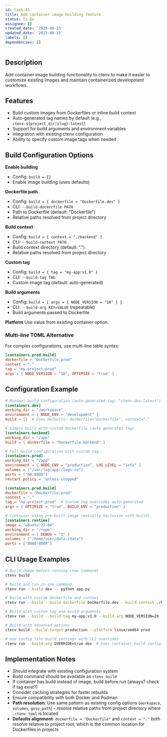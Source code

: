```yaml
---
id: task-43
title: Add container image building feature
status: To Do
assignee: []
created_date: '2025-08-15'
updated_date: '2025-08-15'
labels: []
dependencies: []
---
```


## Description

Add container image building functionality to ctenv to make it easier to customize existing images and maintain containerized development workflows.

## Features

- Build custom images from Dockerfiles or inline build context
- Auto-generated tag names by default (e.g., `ctenv-${project_dir|slug}:latest`)
- Support for build arguments and environment variables
- Integration with existing ctenv configuration
- Ability to specify custom image tags when needed


## Build Configuration Options

**Enable building**
- Config: `build = {}`
- Enable image building (uses defaults)

**Dockerfile path**
- Config: `build = { dockerfile = "Dockerfile.dev" }`
- CLI: `--build-dockerfile PATH`
- Path to Dockerfile (default: "Dockerfile")
- Relative paths resolved from project directory

**Build context**
- Config: `build = { context = "./backend" }`
- CLI: `--build-context PATH`
- Build context directory (default: ".")
- Relative paths resolved from project directory

**Custom tag**
- Config: `build = { tag = "my-app:v1.0" }`
- CLI: `--build-tag TAG`
- Custom image tag (default: auto-generated)

**Build arguments**
- Config: `build = { args = { NODE_VERSION = "18" } }`
- CLI: `--build-arg KEY=VALUE` (repeatable)
- Build arguments passed to Dockerfile

**Platform**
Use value from existing container option.


### Multi-line TOML Alternative
For complex configurations, use multi-line table syntax:
```toml
[containers.prod.build]
dockerfile = "Dockerfile.prod"
context = "."
tag = "my-project:prod"
args = { NODE_VERSION = "18", OPTIMIZE = "true" }
```

## Configuration Example

```toml
# Minimal build configuration (auto-generated tag: "ctenv-dev:latest")
[containers.dev]
working_dir = "/workspace"
environment = { NODE_ENV = "development" }
build = {}  # Uses defaults: dockerfile="Dockerfile", context="."

# Simple build with custom Dockerfile (auto-generated tag)
[containers.backend]
working_dir = "/app"
build = { dockerfile = "Dockerfile.backend" }

# Full build configuration with custom tag
[containers.prod]
working_dir = "/app"
environment = { NODE_ENV = "production", LOG_LEVEL = "info" }
volumes = ["/var/log/app:/logs:ro"]
ports = ["80:8080"]
restart_policy = "unless-stopped"

[containers.prod.build]
dockerfile = "Dockerfile.prod"
context = "."
tag = "my-project:prod"  # Custom tag overrides auto-generated
args = { OPTIMIZE = "true", BUILD_ENV = "production" }

# Container using pre-built image (mutually exclusive with build)
[containers.runtime]
image = "ubuntu:22.04"
working_dir = "/repo"
environment = { DEBUG = "1" }
volumes = ["/home/user/data:/data"]
ports = ["8080:8080"]
```

## CLI Usage Examples

```bash
# Build image before running (new command)
ctenv build

# Build and run in one command
ctenv run --build dev -- python app.py

# Build with custom dockerfile and context
ctenv run --build --build-dockerfile Dockerfile.dev --build-context ./backend dev

# Build with custom tag and build arguments
ctenv run --build --build-tag my-app:v1.0 --build-arg NODE_VERSION=20 --build-arg DEBUG=1 dev

# Build with advanced options
ctenv build --build-target production --platform linux/amd64 prod

# Use config file build settings with CLI overrides
ctenv run --build-arg OVERRIDE=true dev  # Uses container.build config + CLI override
```

## Implementation Notes

- Should integrate with existing configuration system
- Build command should be available as `ctenv build`
- If container has build instead of image, build before run (always? check if tag exist?)
- Consider caching strategies for faster rebuilds
- Ensure compatibility with both Docker and Podman
- **Path resolution**: Use same pattern as existing config options (`workspace`, `volumes`, `gosu_path`) - resolve relative paths from project directory where `.ctenv.toml` is located
- **Defaults alignment**: `dockerfile = "Dockerfile"` and `context = "."` both resolve relative to project root, which is the common location for Dockerfiles in projects

